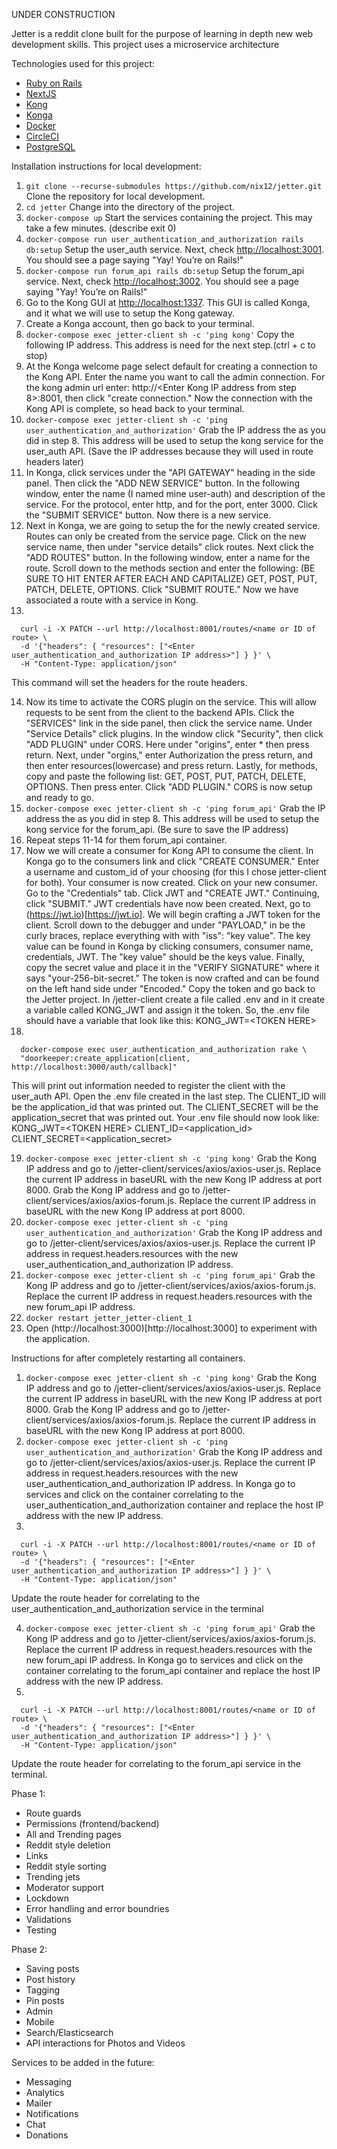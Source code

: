 UNDER CONSTRUCTION

Jetter is a reddit clone built for the purpose of learning in depth
new web development skills. This project uses a microservice architecture

Technologies used for this project:

- [Ruby on Rails](https://rubyonrails.org)
- [NextJS](https://nextjs.org/)
- [Kong](https://konghq.com/kong/)
- [Konga](https://pantsel.github.io/konga/)
- [Docker](https://www.docker.com/)
- [CircleCI](https://circleci.com/)
- [PostgreSQL](https://www.postgresql.org/)

Installation instructions for local development:

1. `git clone --recurse-submodules https://github.com/nix12/jetter.git`
   Clone the repository for local development.
2. `cd jetter`
   Change into the directory of the project.
3. `docker-compose up`
   Start the services containing the project. This may take a few minutes. (describe exit 0)
4. `docker-compose run user_authentication_and_authorization rails db:setup`
   Setup the user_auth service. Next, check [http://localhost:3001](http://localhost:3001).
   You should see a page saying "Yay! You’re on Rails!"
5. `docker-compose run forum_api rails db:setup`
   Setup the forum_api service. Next, check [http://localhost:3002](http://localhost:3002).
   You should see a page saying "Yay! You’re on Rails!"
6. Go to the Kong GUI at [http://localhost:1337](http://localhost:1337). This GUI is called Konga,
   and it what we will use to setup the Kong gateway.
7. Create a Konga account, then go back to your terminal.
8. `docker-compose exec jetter-client sh -c 'ping kong'`
   Copy the following IP address. This address is need for the next step.(ctrl + c to stop)
9. At the Konga welcome page select default for creating a connection to the Kong API.
   Enter the name you want to call the admin connection. For the kong admin url
   enter: http://<Enter Kong IP address from step 8>:8001, then click "create connection."
   Now the connection with the Kong API is complete, so head back to your terminal.
10. `docker-compose exec jetter-client sh -c 'ping user_authentication_and_authorization'`
    Grab the IP address the as you did in step 8. This address will be used to setup the kong
    service for the user_auth API.
    (Save the IP addresses because they will used in route headers later)
11. In Konga, click services under the "API GATEWAY" heading in the side panel. Then click the
    "ADD NEW SERVICE" button. In the following window, enter the name (I named mine user-auth)
    and description of the service. For the protocol, enter http, and for the port, enter 3000.
    Click the "SUBMIT SERVICE" button. Now there is a new service.
12. Next in Konga, we are going to setup the for the newly created service. Routes can only be
    created from the service page. Click on the new service name, then under "service details"
    click routes. Next click the "ADD ROUTES" button. In the following window, enter a name for
    the route. Scroll down to the methods section and enter the following:
    (BE SURE TO HIT ENTER AFTER EACH AND CAPITALIZE) GET, POST, PUT, PATCH, DELETE, OPTIONS.
    Click "SUBMIT ROUTE." Now we have associated a route with a service in Kong.
13.

```shell
  curl -i -X PATCH --url http://localhost:8001/routes/<name or ID of route> \
  -d '{"headers": { "resources": ["<Enter user_authentication_and_authorization IP address>"] } }' \
  -H "Content-Type: application/json"
```

This command will set the headers for the route headers.

14. Now its time to activate the CORS plugin on the service. This will allow requests to be sent
    from the client to the backend APIs. Click the "SERVICES" link in the side panel, then click
    the service name. Under "Service Details" click plugins. In the window click "Security", then
    click "ADD PLUGIN" under CORS. Here under "origins", enter \* then press return. Next, under
    "orgins," enter Authorization the press return, and then enter resources(lowercase) and press
    return. Lastly, for methods, copy and paste the following list:
    GET, POST, PUT, PATCH, DELETE, OPTIONS. Then press enter. Click "ADD PLUGIN."
    CORS is now setup and ready to go.
15. `docker-compose exec jetter-client sh -c 'ping forum_api'`
    Grab the IP address the as you did in step 8. This address will be used to setup the kong
    service for the forum_api. (Be sure to save the IP address)
16. Repeat steps 11-14 for them forum_api container.
17. Now we will create a consumer for Kong API to consume the client. In Konga go to the consumers
    link and click "CREATE CONSUMER." Enter a username and custom_id of your choosing (for this I
    chose jetter-client for both). Your consumer is now created. Click on your new consumer.
    Go to the "Credentials" tab. Click JWT and "CREATE JWT." Continuing, click "SUBMIT." JWT
    credentials have now been created. Next, go to (https://jwt.io)[https://jwt.io]. We will begin
    crafting a JWT token for the client. Scroll down to the debugger and under "PAYLOAD," in be the
    curly braces, replace everything with with "iss": "key value". The key value can be found in
    Konga by clicking consumers, consumer name, credentials, JWT. The "key value" should be the keys
    value. Finally, copy the secret value and place it in the "VERIFY SIGNATURE" where it says
    "your-256-bit-secret." The token is now crafted and can be found on the left hand side under
    "Encoded." Copy the token and go back to the Jetter project. In /jetter-client create a
    file called .env and in it create a variable called KONG_JWT and assign it the token. So, the
    .env file should have a variable that look like this:
    KONG_JWT=\<TOKEN HERE>
18.

```shell
  docker-compose exec user_authentication_and_authorization rake \
  "doorkeeper:create_application[client, http://localhost:3000/auth/callback]"
```

This will print out information needed to register the client with the user_auth API.
Open the .env file created in the last step. The CLIENT_ID will be the
application_id that was printed out. The CLIENT_SECRET will be the application_secret
that was printed out. Your .env file should now look like:
KONG_JWT=\<TOKEN HERE>
CLIENT_ID=\<application_id>
CLIENT_SECRET=\<application_secret>

19. `docker-compose exec jetter-client sh -c 'ping kong'`
    Grab the Kong IP address and go to /jetter-client/services/axios/axios-user.js.
    Replace the current IP address in baseURL with the new Kong IP address at port 8000.
    Grab the Kong IP address and go to /jetter-client/services/axios/axios-forum.js.
    Replace the current IP address in baseURL with the new Kong IP address at port 8000.
20. `docker-compose exec jetter-client sh -c 'ping user_authentication_and_authorization'`
    Grab the Kong IP address and go to /jetter-client/services/axios/axios-user.js.
    Replace the current IP address in request.headers.resources with the new
    user_authentication_and_authorization IP address.
21. `docker-compose exec jetter-client sh -c 'ping forum_api'`
    Grab the Kong IP address and go to /jetter-client/services/axios/axios-forum.js.
    Replace the current IP address in request.headers.resources with the new
    forum_api IP address.
22. `docker restart jetter_jetter-client_1`
23. Open (http://localhost:3000)[http://localhost:3000] to experiment with the application.

Instructions for after completely restarting all containers.

1. `docker-compose exec jetter-client sh -c 'ping kong'`
   Grab the Kong IP address and go to /jetter-client/services/axios/axios-user.js.
   Replace the current IP address in baseURL with the new Kong IP address at port 8000.
   Grab the Kong IP address and go to /jetter-client/services/axios/axios-forum.js.
   Replace the current IP address in baseURL with the new Kong IP address at port 8000.
2. `docker-compose exec jetter-client sh -c 'ping user_authentication_and_authorization'`
   Grab the Kong IP address and go to /jetter-client/services/axios/axios-user.js.
   Replace the current IP address in request.headers.resources with the new
   user_authentication_and_authorization IP address.
   In Konga go to services and click on the container correlating to the
   user_authentication_and_authorization container and replace the host IP address with
   the new IP address.
3.

```shell
  curl -i -X PATCH --url http://localhost:8001/routes/<name or ID of route> \
  -d '{"headers": { "resources": ["<Enter user_authentication_and_authorization IP address>"] } }' \
  -H "Content-Type: application/json"
```

Update the route header for correlating to the user_authentication_and_authorization service
in the terminal

4. `docker-compose exec jetter-client sh -c 'ping forum_api'`
   Grab the Kong IP address and go to /jetter-client/services/axios/axios-forum.js.
   Replace the current IP address in request.headers.resources with the new
   forum_api IP address. In Konga go to services and click on the container correlating to the
   forum_api container and replace the host IP address with the new IP address.
5.

```shell
  curl -i -X PATCH --url http://localhost:8001/routes/<name or ID of route> \
  -d '{"headers": { "resources": ["<Enter user_authentication_and_authorization IP address>"] } }' \
  -H "Content-Type: application/json"
```

Update the route header for correlating to the forum_api service in the terminal.

Phase 1:

- Route guards
- Permissions (frontend/backend)
- All and Trending pages
- Reddit style deletion
- Links
- Reddit style sorting
- Trending jets
- Moderator support
- Lockdown
- Error handling and error boundries
- Validations
- Testing

Phase 2:

- Saving posts
- Post history
- Tagging
- Pin posts
- Admin
- Mobile
- Search/Elasticsearch
- API interactions for Photos and Videos

Services to be added in the future:

- Messaging
- Analytics
- Mailer
- Notifications
- Chat
- Donations

